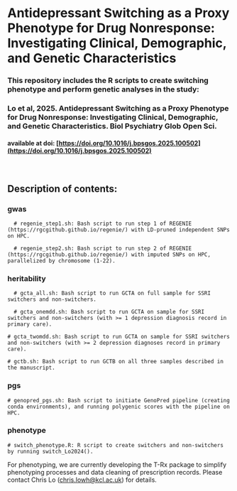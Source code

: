 # Antidepressant Switching as a Proxy Phenotype for Drug Nonresponse: Investigating Clinical, Demographic, and Genetic Characteristics

### This repository includes the R scripts to create switching phenotype and perform genetic analyses in the study: 
### Lo et al, 2025. Antidepressant Switching as a Proxy Phenotype for Drug Nonresponse: Investigating Clinical, Demographic, and Genetic Characteristics. Biol Psychiatry Glob Open Sci. 
#### available at doi: [https://doi.org/10.1016/j.bpsgos.2025.100502](https://doi.org/10.1016/j.bpsgos.2025.100502)

<br>

## Description of contents:

### gwas

	  # regenie_step1.sh: Bash script to run step 1 of REGENIE (https://rgcgithub.github.io/regenie/) with LD-pruned independent SNPs on HPC.

	  # regenie_step2.sh: Bash script to run step 2 of REGENIE (https://rgcgithub.github.io/regenie/) with imputed SNPs on HPC, parallelized by chromosome (1-22).

### heritability

	  # gcta_all.sh: Bash script to run GCTA on full sample for SSRI switchers and non-switchers.

 	  # gcta_onemdd.sh: Bash script to run GCTA on sample for SSRI switchers and non-switchers (with >= 1 depression diagnosis record in primary care).

    # gcta_twomdd.sh: Bash script to run GCTA on sample for SSRI switchers and non-switchers (with >= 2 depression diagnoses record in primary care).

    # gctb.sh: Bash script to run GCTB on all three samples described in the manuscript.

### pgs

    # genopred_pgs.sh: Bash script to initiate GenoPred pipeline (creating conda environments), and running polygenic scores with the pipeline on HPC.

### phenotype

    # switch_phenotype.R: R script to create switchers and non-switchers by running switch_Lo2024().

For phenotyping, we are currently developing the T-Rx package to simplify phenotyping processes and data cleaning of prescription records. Please contact Chris Lo (chris.lowh@kcl.ac.uk) for details.

